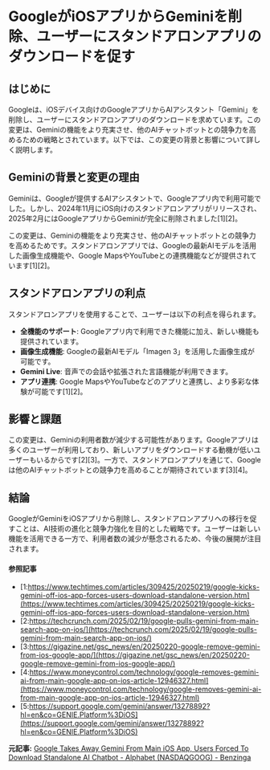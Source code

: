 # GoogleがiOSアプリからGeminiを削除、ユーザーにスタンドアロンアプリのダウンロードを促す

## はじめに

Googleは、iOSデバイス向けのGoogleアプリからAIアシスタント「Gemini」を削除し、ユーザーにスタンドアロンアプリのダウンロードを求めています。この変更は、Geminiの機能をより充実させ、他のAIチャットボットとの競争力を高めるための戦略とされています。以下では、この変更の背景と影響について詳しく説明します。

## Geminiの背景と変更の理由

Geminiは、Googleが提供するAIアシスタントで、Googleアプリ内で利用可能でした。しかし、2024年11月にiOS向けのスタンドアロンアプリがリリースされ、2025年2月にはGoogleアプリからGeminiが完全に削除されました[1][2]。

この変更は、Geminiの機能をより充実させ、他のAIチャットボットとの競争力を高めるためです。スタンドアロンアプリでは、Googleの最新AIモデルを活用した画像生成機能や、Google MapsやYouTubeとの連携機能などが提供されています[1][2]。

## スタンドアロンアプリの利点

スタンドアロンアプリを使用することで、ユーザーは以下の利点を得られます。

- **全機能のサポート**: Googleアプリ内で利用できた機能に加え、新しい機能も提供されています。
- **画像生成機能**: Googleの最新AIモデル「Imagen 3」を活用した画像生成が可能です。
- **Gemini Live**: 音声での会話や拡張された言語機能が利用できます。
- **アプリ連携**: Google MapsやYouTubeなどのアプリと連携し、より多彩な体験が可能です[1][2]。

## 影響と課題

この変更は、Geminiの利用者数が減少する可能性があります。Googleアプリは多くのユーザーが利用しており、新しいアプリをダウンロードする動機が低いユーザーもいるからです[2][3]。一方で、スタンドアロンアプリを通じて、Googleは他のAIチャットボットとの競争力を高めることが期待されています[3][4]。

## 結論

GoogleがGeminiをiOSアプリから削除し、スタンドアロンアプリへの移行を促すことは、AI技術の進化と競争力強化を目的とした戦略です。ユーザーは新しい機能を活用できる一方で、利用者数の減少が懸念されるため、今後の展開が注目されます。

#### 参照記事
- [1:https://www.techtimes.com/articles/309425/20250219/google-kicks-gemini-off-ios-app-forces-users-download-standalone-version.htm](https://www.techtimes.com/articles/309425/20250219/google-kicks-gemini-off-ios-app-forces-users-download-standalone-version.htm)
- [2:https://techcrunch.com/2025/02/19/google-pulls-gemini-from-main-search-app-on-ios/](https://techcrunch.com/2025/02/19/google-pulls-gemini-from-main-search-app-on-ios/)
- [3:https://gigazine.net/gsc_news/en/20250220-google-remove-gemini-from-ios-google-app/](https://gigazine.net/gsc_news/en/20250220-google-remove-gemini-from-ios-google-app/)
- [4:https://www.moneycontrol.com/technology/google-removes-gemini-ai-from-main-google-app-on-ios-article-12946327.html](https://www.moneycontrol.com/technology/google-removes-gemini-ai-from-main-google-app-on-ios-article-12946327.html)
- [5:https://support.google.com/gemini/answer/13278892?hl=en&co=GENIE.Platform%3DiOS](https://support.google.com/gemini/answer/13278892?hl=en&co=GENIE.Platform%3DiOS)


**元記事:** [Google Takes Away Gemini From Main iOS App, Users Forced To Download Standalone AI Chatbot - Alphabet (NASDAQGOOG) - Benzinga](https://www.benzinga.com/tech/25/02/43840109/google-takes-away-gemini-from-main-ios-app-users-forced-to-download-standalone-ai-chatbot)